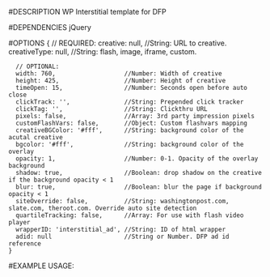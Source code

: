 #DESCRIPTION
WP Interstitial template for DFP

#DEPENDENCIES
jQuery

#OPTIONS
    {
      // REQUIRED:
      creative: null,               //String: URL to creative.
      creativeType: null,           //String: flash, image, iframe, custom.

      // OPTIONAL:
      width: 760,                   //Number: Width of creative
      height: 425,                  //Number: Height of creative
      timeOpen: 15,                 //Number: Seconds open before auto close
      clickTrack: '',               //String: Prepended click tracker
      clickTag: '',                 //String: Clickthru URL
      pixels: false,                //Array: 3rd party impression pixels
      customFlashVars: false,       //Object: Custom flashvars mapping
      creativeBGColor: '#fff',      //String: background color of the acutal creative
      bgcolor: '#fff',              //String: background color of the overlay
      opacity: 1,                   //Number: 0-1. Opacity of the overlay background
      shadow: true,                 //Boolean: drop shadow on the creative if the background opacity < 1
      blur: true,                   //Boolean: blur the page if background opacity < 1
      siteOverride: false,          //String: washingtonpost.com, slate.com, theroot.com. Override auto site detection
      quartileTracking: false,      //Array: For use with flash video player
      wrapperID: 'interstitial_ad', //String: ID of html wrapper
      adid: null                    //String or Number. DFP ad id reference
    }

#EXAMPLE USAGE:
    <script src="interstitial.js"></script>
    <script>
      var my_interstitial = new wpAd.Interstitial({/* options here */})
    </script>
